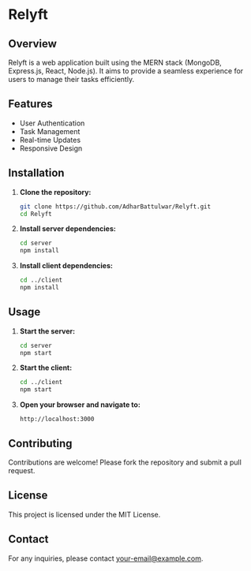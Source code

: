 # Relyft

## Overview
Relyft is a web application built using the MERN stack (MongoDB, Express.js, React, Node.js). It aims to provide a seamless experience for users to manage their tasks efficiently.

## Features
- User Authentication
- Task Management
- Real-time Updates
- Responsive Design

## Installation

1. **Clone the repository:**
    ```bash
    git clone https://github.com/AdharBattulwar/Relyft.git
    cd Relyft
    ```

2. **Install server dependencies:**
    ```bash
    cd server
    npm install
    ```

3. **Install client dependencies:**
    ```bash
    cd ../client
    npm install
    ```

## Usage

1. **Start the server:**
    ```bash
    cd server
    npm start
    ```

2. **Start the client:**
    ```bash
    cd ../client
    npm start
    ```

3. **Open your browser and navigate to:**
    ```
    http://localhost:3000
    ```

## Contributing
Contributions are welcome! Please fork the repository and submit a pull request.

## License
This project is licensed under the MIT License.

## Contact
For any inquiries, please contact [your-email@example.com](mailto:your-email@example.com).
